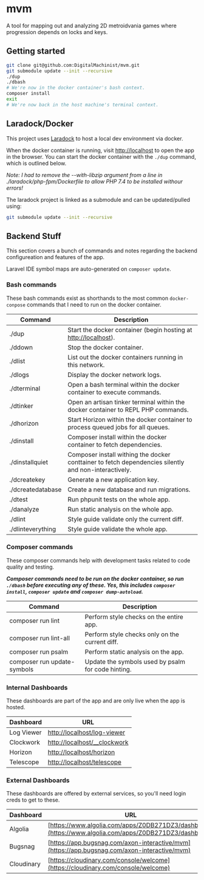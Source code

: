 # mvm

A tool for mapping out and analyzing 2D metroidvania games where progression depends on locks and keys.

## Getting started

```bash
git clone git@github.com:DigitalMachinist/mvm.git
git submodule update --init --recursive
./dup
./dbash
# We're now in the docker container's bash context.
composer install
exit
# We're now back in the host machine's terminal context.
```

## Laradock/Docker

This project uses [Laradock](https://laradock.io/) to host a local dev environment via docker.

When the docker container is running, visit [http://localhost](http://localhost) to open the app in the browser. You can start the docker container with the `./dup` command, which is outlined below.

*Note: I had to remove the --with-libzip argument from a line in ./laradock/php-fpm/Dockerfile to allow PHP 7.4 to be installed withour errors!*

The laradock project is linked as a submodule and can be updated/pulled using:

```bash
git submodule update --init --recursive
```

## Backend Stuff

This section covers a bunch of commands and notes regarding the backend configureation and features of the app.

Laravel IDE symbol maps are auto-generated on `composer update`.

### Bash commands

These bash commands exist as shorthands to the most common `docker-conpose` commands that I need to run on the docker container.

| Command           | Description |
|-------------------|-------------|
| ./dup             | Start the docker container (begin hosting at [http://localhost](http://localhost)). |
| ./ddown           | Stop the docker container. |
| ./dlist           | List out the docker containers running in this network. |
| ./dlogs           | Display the docker network logs. |
| ./dterminal       | Open a bash terminal within the docker container to execute commands. |
| ./dtinker         | Open an artisan tinker terminal within the docker container to REPL PHP commands. |
| ./dhorizon        | Start Horizon within the docker container to process queued jobs for all queues. |
| ./dinstall        | Composer install within the docker container to fetch dependencies.
| ./dinstallquiet   | Composer install withing the docker conttainer to fetch dependencies silently and non-interactively. |
| ./dcreatekey      | Generate a new application key. |
| ./dcreatedatabase | Create a new database and run migrations. |
| ./dtest           | Run phpunit tests on the whole app. |
| ./danalyze        | Run static analysis on the whole app. |
| ./dlint           | Style guide validate only the current diff. |
| ./dlinteverything | Style guide validate the whole app. |

### Composer commands

These composer commands help with development tasks related to code quality and testing.

***Composer commands need to be run on the docker container, so run `./dbash` before executing any of these. Yes, this includes `composer install`, `composer update` and `composer dump-autoload`.***

| Command                     | Description |
|-----------------------------|-------------|
| composer run lint           | Perform style checks on the entire app. |
| composer run lint-all       | Perform style checks only on the current diff. |
| composer run psalm          | Perform static analysis on the app. |
| composer run update-symbols | Update the symbols used by psalm for code hinting. |

### Internal Dashboards

These dashboards are part of the app and are only live when the app is hosted.

| Dashboard   | URL |
|-------------|-----|
| Log Viewer  | [http://localhost/log-viewer](http://localhost/log-viewer) |
| Clockwork   | [http://localhost/__clockwork](http://localhost/__clockwork) |
| Horizon     | [http://localhost/horizon](http://localhost/horizon) |
| Telescope   | [http://localhost/telescope](http://localhost/telescope) |

### External Dashboards

These dashboards are offered by external services, so you'll need login creds to get to these.

| Dashboard   | URL |
|-------------|-----|
| Algolia     | [https://www.algolia.com/apps/Z0DB271DZ3/dashboard](https://www.algolia.com/apps/Z0DB271DZ3/dashboard) |
| Bugsnag     | [https://app.bugsnag.com/axon-interactive/mvm](https://app.bugsnag.com/axon-interactive/mvm) |
| Cloudinary  | [https://cloudinary.com/console/welcome](https://cloudinary.com/console/welcome) |
